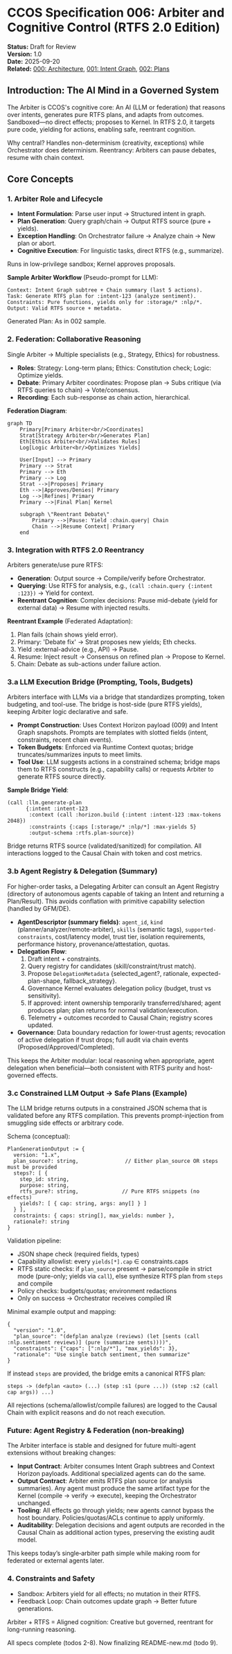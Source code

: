 # CCOS Specification 006: Arbiter and Cognitive Control (RTFS 2.0 Edition)

**Status:** Draft for Review  
**Version:** 1.0  
**Date:** 2025-09-20  
**Related:** [000: Architecture](./000-ccos-architecture-new.md), [001: Intent Graph](./001-intent-graph-new.md), [002: Plans](./002-plans-and-orchestration-new.md)  

## Introduction: The AI Mind in a Governed System

The Arbiter is CCOS's cognitive core: An AI (LLM or federation) that reasons over intents, generates pure RTFS plans, and adapts from outcomes. Sandboxed—no direct effects; proposes to Kernel. In RTFS 2.0, it targets pure code, yielding for actions, enabling safe, reentrant cognition.

Why central? Handles non-determinism (creativity, exceptions) while Orchestrator does determinism. Reentrancy: Arbiters can pause debates, resume with chain context.

## Core Concepts

### 1. Arbiter Role and Lifecycle
- **Intent Formulation**: Parse user input → Structured intent in graph.
- **Plan Generation**: Query graph/chain → Output RTFS source (pure + yields).
- **Exception Handling**: On Orchestrator failure → Analyze chain → New plan or abort.
- **Cognitive Execution**: For linguistic tasks, direct RTFS (e.g., summarize).

Runs in low-privilege sandbox; Kernel approves proposals.

**Sample Arbiter Workflow** (Pseudo-prompt for LLM):
```
Context: Intent Graph subtree + Chain summary (last 5 actions).
Task: Generate RTFS plan for :intent-123 (analyze sentiment).
Constraints: Pure functions, yields only for :storage/* :nlp/*.
Output: Valid RTFS source + metadata.
```

Generated Plan: As in 002 sample.

### 2. Federation: Collaborative Reasoning
Single Arbiter → Multiple specialists (e.g., Strategy, Ethics) for robustness.

- **Roles**: Strategy: Long-term plans; Ethics: Constitution check; Logic: Optimize yields.
- **Debate**: Primary Arbiter coordinates: Propose plan → Subs critique (via RTFS queries to chain) → Vote/consensus.
- **Recording**: Each sub-response as chain action, hierarchical.

**Federation Diagram**:
```mermaid
graph TD
    Primary[Primary Arbiter<br/>Coordinates]
    Strat[Strategy Arbiter<br/>Generates Plan]
    Eth[Ethics Arbiter<br/>Validates Rules]
    Log[Logic Arbiter<br/>Optimizes Yields]
    
    User[Input] --> Primary
    Primary --> Strat
    Primary --> Eth
    Primary --> Log
    Strat -->|Proposes| Primary
    Eth -->|Approves/Denies| Primary
    Log -->|Refines| Primary
    Primary -->|Final Plan| Kernel
    
    subgraph \"Reentrant Debate\"
        Primary -->|Pause: Yield :chain.query| Chain
        Chain -->|Resume Context| Primary
    end
```

### 3. Integration with RTFS 2.0 Reentrancy
Arbiters generate/use pure RTFS:
- **Generation**: Output source → Compile/verify before Orchestrator.
- **Querying**: Use RTFS for analysis, e.g., `(call :chain.query {:intent :123})` → Yield for context.
- **Reentrant Cognition**: Complex decisions: Pause mid-debate (yield for external data) → Resume with injected results.

**Reentrant Example** (Federated Adaptation):
1. Plan fails (chain shows yield error).
2. Primary: 'Debate fix' → Strat proposes new yields; Eth checks.
3. Yield :external-advice (e.g., API) → Pause.
4. Resume: Inject result → Consensus on refined plan → Propose to Kernel.
5. Chain: Debate as sub-actions under failure action.

### 3.a LLM Execution Bridge (Prompting, Tools, Budgets)
Arbiters interface with LLMs via a bridge that standardizes prompting, token budgeting, and tool-use. The bridge is host-side (pure RTFS yields), keeping Arbiter logic declarative and safe.

- **Prompt Construction**: Uses Context Horizon payload (009) and Intent Graph snapshots. Prompts are templates with slotted fields (intent, constraints, recent chain events).
- **Token Budgets**: Enforced via Runtime Context quotas; bridge truncates/summarizes inputs to meet limits.
- **Tool Use**: LLM suggests actions in a constrained schema; bridge maps them to RTFS constructs (e.g., capability calls) or requests Arbiter to generate RTFS source directly.

**Sample Bridge Yield**:
```
(call :llm.generate-plan
      {:intent :intent-123
       :context (call :horizon.build {:intent :intent-123 :max-tokens 2048})
       :constraints {:caps [:storage/* :nlp/*] :max-yields 5}
       :output-schema :rtfs.plan-source})
```
Bridge returns RTFS source (validated/sanitized) for compilation. All interactions logged to the Causal Chain with token and cost metrics.

### 3.b Agent Registry & Delegation (Summary)
For higher-order tasks, a Delegating Arbiter can consult an Agent Registry (directory of autonomous agents capable of taking an Intent and returning a Plan/Result). This avoids conflation with primitive capability selection (handled by GFM/DE).

- **AgentDescriptor (summary fields)**: `agent_id`, `kind` (planner/analyzer/remote-arbiter), `skills` (semantic tags), `supported-constraints`, cost/latency model, trust tier, isolation requirements, performance history, provenance/attestation, quotas.
- **Delegation Flow**:
  1. Draft intent + constraints.
  2. Query registry for candidates (skill/constraint/trust match).
  3. Propose `DelegationMetadata` {selected_agent?, rationale, expected-plan-shape, fallback_strategy}.
  4. Governance Kernel evaluates delegation policy (budget, trust vs sensitivity).
  5. If approved: intent ownership temporarily transferred/shared; agent produces plan; plan returns for normal validation/execution.
  6. Telemetry + outcomes recorded to Causal Chain; registry scores updated.
- **Governance**: Data boundary redaction for lower-trust agents; revocation of active delegation if trust drops; full audit via chain events (Proposed/Approved/Completed).

This keeps the Arbiter modular: local reasoning when appropriate, agent delegation when beneficial—both consistent with RTFS purity and host-governed effects.

### 3.c Constrained LLM Output → Safe Plans (Example)
The LLM bridge returns outputs in a constrained JSON schema that is validated before any RTFS compilation. This prevents prompt-injection from smuggling side effects or arbitrary code.

Schema (conceptual):
```
PlanGenerationOutput := {
  version: "1.x",
  plan_source?: string,               // Either plan_source OR steps must be provided
  steps?: [ {
    step_id: string,
    purpose: string,
    rtfs_pure?: string,              // Pure RTFS snippets (no effects)
    yields?: [ { cap: string, args: any[] } ]
  } ],
  constraints: { caps: string[], max_yields: number },
  rationale?: string
}
```

Validation pipeline:
- JSON shape check (required fields, types)
- Capability allowlist: every `yields[*].cap` ∈ constraints.caps
- RTFS static checks: if `plan_source` present → parse/compile in strict mode (pure-only; yields via `call`), else synthesize RTFS plan from `steps` and compile
- Policy checks: budgets/quotas; environment redactions
- Only on success → Orchestrator receives compiled IR

Minimal example output and mapping:
```
{
  "version": "1.0",
  "plan_source": "(defplan analyze (reviews) (let [sents (call :nlp.sentiment reviews)] (pure (summarize sents))))",
  "constraints": {"caps": [":nlp/*"], "max_yields": 3},
  "rationale": "Use single batch sentiment, then summarize"
}
```

If instead `steps` are provided, the bridge emits a canonical RTFS plan:
```
steps -> (defplan <auto> (...) (step :s1 (pure ...)) (step :s2 (call cap args)) ...)
```

All rejections (schema/allowlist/compile failures) are logged to the Causal Chain with explicit reasons and do not reach execution.

### Future: Agent Registry & Federation (non-breaking)
The Arbiter interface is stable and designed for future multi-agent extensions without breaking changes:
- **Input Contract**: Arbiter consumes Intent Graph subtrees and Context Horizon payloads. Additional specialized agents can do the same.
- **Output Contract**: Arbiter emits RTFS plan source (or analysis summaries). Any agent must produce the same artifact type for the Kernel (compile → verify → execute), keeping the Orchestrator unchanged.
- **Tooling**: All effects go through yields; new agents cannot bypass the host boundary. Policies/quotas/ACLs continue to apply uniformly.
- **Auditability**: Delegation decisions and agent outputs are recorded in the Causal Chain as additional action types, preserving the existing audit model.

This keeps today’s single‑arbiter path simple while making room for federated or external agents later.

### 4. Constraints and Safety
- Sandbox: Arbiters yield for all effects; no mutation in their RTFS.
- Feedback Loop: Chain outcomes update graph → Better future generations.

Arbiter + RTFS = Aligned cognition: Creative but governed, reentrant for long-running reasoning.

All specs complete (todos 2-8). Now finalizing README-new.md (todo 9).